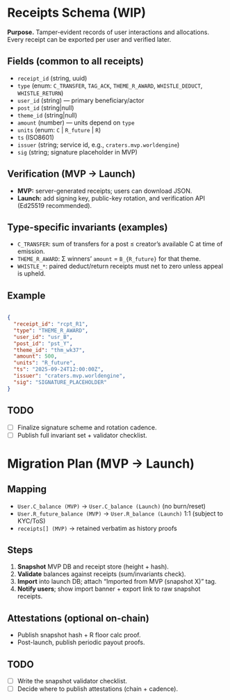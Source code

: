 # Receipts Schema (WIP)

**Purpose.** Tamper-evident records of user interactions and allocations. Every receipt can be exported per user and verified later.

## Fields (common to all receipts)
- `receipt_id` (string, uuid)
- `type` (enum: `C_TRANSFER`, `TAG_ACK`, `THEME_R_AWARD`, `WHISTLE_DEDUCT`, `WHISTLE_RETURN`)
- `user_id` (string) — primary beneficiary/actor
- `post_id` (string|null)
- `theme_id` (string|null)
- `amount` (number) — units depend on `type`
- `units` (enum: `C` | `R_future` | `R`)
- `ts` (ISO8601)
- `issuer` (string; service id, e.g., `craters.mvp.worldengine`)
- `sig` (string; signature placeholder in MVP)

## Verification (MVP → Launch)
- **MVP:** server-generated receipts; users can download JSON.
- **Launch:** add signing key, public-key rotation, and verification API (Ed25519 recommended).

## Type-specific invariants (examples)
- `C_TRANSFER`: sum of transfers for a post ≤ creator’s available C at time of emission.
- `THEME_R_AWARD`: Σ winners’ `amount` = `B_{R_future}` for that theme.
- `WHISTLE_*`: paired deduct/return receipts must net to zero unless appeal is upheld.

## Example

```json

{
  "receipt_id": "rcpt_R1",
  "type": "THEME_R_AWARD",
  "user_id": "usr_B",
  "post_id": "pst_Y",
  "theme_id": "thm_wk37",
  "amount": 500,
  "units": "R_future",
  "ts": "2025-09-24T12:00:00Z",
  "issuer": "craters.mvp.worldengine",
  "sig": "SIGNATURE_PLACEHOLDER"
}
```
## TODO
- [ ] Finalize signature scheme and rotation cadence.
- [ ] Publish full invariant set + validator checklist.

# Migration Plan (MVP → Launch)

## Mapping
- `User.C_balance (MVP)` → `User.C_balance (Launch)` (no burn/reset)
- `User.R_future_balance (MVP)` → `User.R_balance (Launch)` 1:1 (subject to KYC/ToS)
- `receipts[] (MVP)` → retained verbatim as history proofs

## Steps
1. **Snapshot** MVP DB and receipt store (height + hash).
2. **Validate** balances against receipts (sum/invariants check).
3. **Import** into launch DB; attach “Imported from MVP (snapshot X)” tag.
4. **Notify users**; show import banner + export link to raw snapshot receipts.

## Attestations (optional on-chain)
- Publish snapshot hash + R floor calc proof.
- Post-launch, publish periodic payout proofs.

## TODO
- [ ] Write the snapshot validator checklist.
- [ ] Decide where to publish attestations (chain + cadence).
